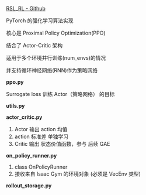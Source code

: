 
[RSL_RL - Github](https://github.com/leggedrobotics/rsl_rl)

PyTorch 的强化学习算法实现

核心是 Proximal Policy Optimization(PPO)

结合了 Actor-Critic 架构

适用于多个环境并行训练(num_envs)的情况

并支持循环神经网络(RNN)作为策略网络





**ppo.py**

Surrogate loss 训练 Actor（策略网络） 的目标




**utils.py**




**actor_critic.py**
1. Actor 输出 action 均值
2. action 标准差 单独学习
3. Critic 输出 状态价值函数，参与 后续 GAE



**on_policy_runner.py**
1. class OnPolicyRunner
2. 接收来自 Isaac Gym 的环境对象 (必须是 VecEnv 类型)



**rollout_storage.py**

















